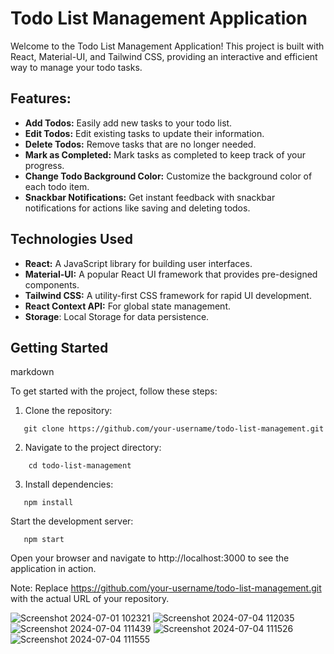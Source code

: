 # Todo List Management Application

Welcome to the Todo List Management Application! This project is built with React, Material-UI, and Tailwind CSS, providing an interactive and efficient way to manage your todo tasks.


## Features:

* **Add Todos:** Easily add new tasks to your todo list.
* **Edit Todos:** Edit existing tasks to update their information.
* **Delete Todos:** Remove tasks that are no longer needed.
* **Mark as Completed:** Mark tasks as completed to keep track of your progress.
* **Change Todo Background Color:** Customize the background color of each todo item.
* **Snackbar Notifications:** Get instant feedback with snackbar notifications for actions like saving and deleting todos.


## Technologies Used

* **React:** A JavaScript library for building user interfaces.
* **Material-UI:** A popular React UI framework that provides pre-designed components.
* **Tailwind CSS:** A utility-first CSS framework for rapid UI development.
* **React Context API:** For global state management.
* **Storage**: Local Storage for data persistence.


## Getting Started

markdown

To get started with the project, follow these steps:

1. Clone the repository:
```
   git clone https://github.com/your-username/todo-list-management.git
```

2. Navigate to the project directory:
```
    cd todo-list-management
```

3. Install dependencies: 
```
   npm install
```

Start the development server:
```
   npm start
```

Open your browser and navigate to http://localhost:3000 to see the application in action.

Note: Replace https://github.com/your-username/todo-list-management.git with the actual URL of your repository.



![Screenshot 2024-07-01 102321](https://github.com/usaidalhadeethi/todo-list/assets/101979002/8ef58423-a06b-42ab-8149-5b94b652746d)
![Screenshot 2024-07-04 112035](https://github.com/usaidalhadeethi/todo-list/assets/101979002/a4aad7f5-73d4-47b1-bfac-e63c75385719)
![Screenshot 2024-07-04 111439](https://github.com/usaidalhadeethi/todo-list/assets/101979002/254c1237-4db7-4963-abcc-debf2d768572)
![Screenshot 2024-07-04 111526](https://github.com/usaidalhadeethi/todo-list/assets/101979002/62c23a06-7632-483a-b9ee-14894f93e81e)
![Screenshot 2024-07-04 111555](https://github.com/usaidalhadeethi/todo-list/assets/101979002/8a03bc9c-8705-4b35-8537-a46dd4dc1475)
